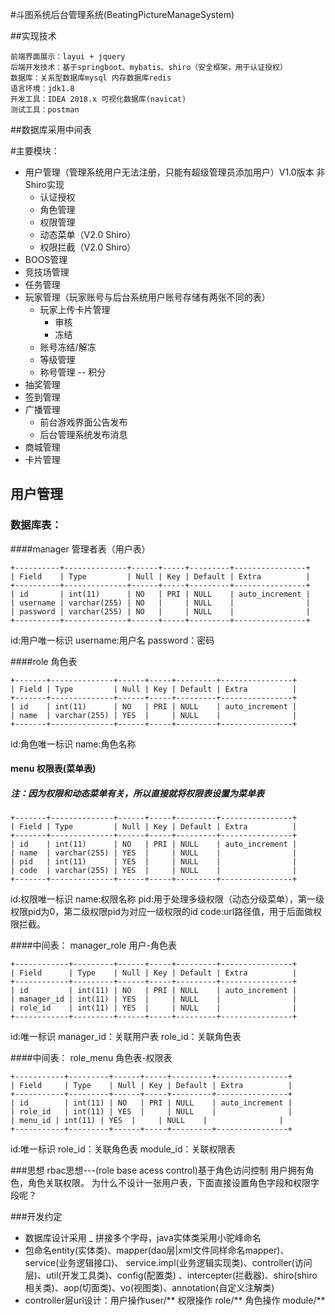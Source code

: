 #斗图系统后台管理系统(BeatingPictureManageSystem)

##实现技术
````
前端界面展示：layui + jquery
后端开发技术：基于springboot、mybatis、shiro（安全框架，用于认证授权）
数据库：关系型数据库mysql 内存数据库redis
语言环境：jdk1.8
开发工具：IDEA 2018.x 可视化数据库(navicat)
测试工具：postman
````

##数据库采用中间表

#主要模块：
* 用户管理（管理系统用户无法注册，只能有超级管理员添加用户）V1.0版本 非Shiro实现
    * 认证授权
    * 角色管理
    * 权限管理
    * 动态菜单（V2.0 Shiro）
    * 权限拦截（V2.0 Shiro）
* BOOS管理
* 竞技场管理
* 任务管理
* 玩家管理（玩家账号与后台系统用户账号存储有两张不同的表）
    * 玩家上传卡片管理
      * 审核
      * 冻结
    * 账号冻结/解冻
    * 等级管理
    * 称号管理 -- 积分
* 抽奖管理
* 签到管理
* 广播管理
    * 前台游戏界面公告发布
    * 后台管理系统发布消息
* 商城管理
* 卡片管理

## 用户管理
### 数据库表：
####manager 管理者表（用户表）
````
+----------+--------------+------+-----+---------+----------------+
| Field    | Type         | Null | Key | Default | Extra          |
+----------+--------------+------+-----+---------+----------------+
| id       | int(11)      | NO   | PRI | NULL    | auto_increment |
| username | varchar(255) | NO   |     | NULL    |                |
| password | varchar(255) | NO   |     | NULL    |                |
+----------+--------------+------+-----+---------+----------------+
````
id:用户唯一标识
username:用户名
password：密码

####role 角色表
````
+-------+--------------+------+-----+---------+----------------+
| Field | Type         | Null | Key | Default | Extra          |
+-------+--------------+------+-----+---------+----------------+
| id    | int(11)      | NO   | PRI | NULL    | auto_increment |
| name  | varchar(255) | YES  |     | NULL    |                |
+-------+--------------+------+-----+---------+----------------+
````
id:角色唯一标识
name:角色名称

#### menu 权限表(菜单表)
##### 注：因为权限和动态菜单有关，所以直接就将权限表设置为菜单表
````
+-------+--------------+------+-----+---------+----------------+
| Field | Type         | Null | Key | Default | Extra          |
+-------+--------------+------+-----+---------+----------------+
| id    | int(11)      | NO   | PRI | NULL    | auto_increment |
| name  | varchar(255) | YES  |     | NULL    |                |
| pid   | int(11)      | YES  |     | NULL    |                |
| code  | varchar(255) | YES  |     | NULL    |                |
+-------+--------------+------+-----+---------+----------------+
````
id:权限唯一标识
name:权限名称
pid:用于处理多级权限（动态分级菜单），第一级权限pid为0，第二级权限pid为对应一级权限的id
code:url路径值，用于后面做权限拦截。

####中间表： manager_role 用户-角色表  
````
+------------+---------+------+-----+---------+----------------+
| Field      | Type    | Null | Key | Default | Extra          |
+------------+---------+------+-----+---------+----------------+
| id         | int(11) | NO   | PRI | NULL    | auto_increment |
| manager_id | int(11) | YES  |     | NULL    |                |
| role_id    | int(11) | YES  |     | NULL    |                |
+------------+---------+------+-----+---------+----------------+
````
id:唯一标识
manager_id：关联用户表
role_id：关联角色表


####中间表： role_menu 角色表-权限表
````
+-----------+---------+------+-----+---------+----------------+
| Field     | Type    | Null | Key | Default | Extra          |
+-----------+---------+------+-----+---------+----------------+
| id        | int(11) | NO   | PRI | NULL    | auto_increment |
| role_id   | int(11) | YES  |     | NULL    |                |
| menu_id | int(11) | YES  |     | NULL    |                |
+-----------+---------+------+-----+---------+----------------+
````
id:唯一标识
role_id：关联角色表
module_id：关联权限表

###思想
rbac思想---(role base acess control)基于角色访问控制
用户拥有角色，角色关联权限。
为什么不设计一张用户表，下面直接设置角色字段和权限字段呢？

###开发约定
* 数据库设计采用 _ 拼接多个字母，java实体类采用小驼峰命名
* 包命名entity(实体类)、mapper(dao层|xml文件同样命名mapper)、service(业务逻辑接口)、
service.impl(业务逻辑实现类)、controller(访问层)、util(开发工具类)、config(配置类)
、intercepter(拦截器)、shiro(shiro相关类)、aop(切面类)、vo(视图类)、annotation(自定义注解类)
* controller层url设计：用户操作user/** 权限操作 role/** 角色操作 module/**
